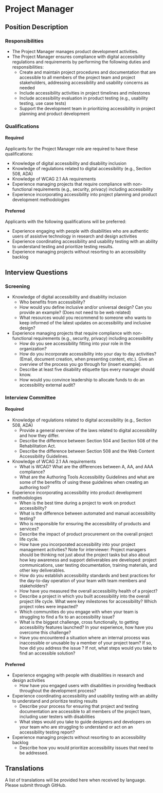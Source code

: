# Project Manager

## Position Description

### Responsibilities
- The Project Manager manages product development activities.
- The Project Manager ensures compliance with digital accessibility regulations and requirements by performing the following duties and responsibilities:
  - Create and maintain project procedures and documentation that are accessible to all members of the project team and project stakeholders, addressing accessibility and usability concerns as needed
  - Include accessibility activities in project timelines and milestones
  - Include accessibility evaluation in product testing (e.g., usability testing, use case tests)
  - Support the development team in prioritizing accessibility in project planning and product development

### Qualifications

#### Required
Applicants for the Project Manager role are required to have these qualifications:
- Knowledge of digital accessibility and disability inclusion
- Knowledge of regulations related to digital accessibility (e.g., Section 508, ADA)
- Knowledge of WCAG 2.1 AA requirements
- Experience managing projects that require compliance with non-functional requirements (e.g., security, privacy) including accessibility
- Experience incorporating accessibility into project planning and product development methodologies

#### Preferred
Applicants with the following qualifications will be preferred:
- Experience engaging with people with disabilities who are authentic users of assistive technology in research and design activities
- Experience coordinating accessibility and usability testing with an ability to understand testing and prioritize testing results.
- Experience managing projects without resorting to an accessibility backlog

## Interview Questions

### Screening
- Knowledge of digital accessibility and disability inclusion
  - Who benefits from accessibility?
  - How would you define inclusive and/or universal design? Can you provide an example? (Does not need to be web related)
  - What resources would you recommend to someone who wants to keep informed of the latest updates on accessibility and inclusive design?
- Experience managing projects that require compliance with non-functional requirements (e.g., security, privacy) including accessibility
  - How do you see accessibility fitting into your role in the organization?
  - How do you incorporate accessibility into your day to day activities? (Email, document creation, when presenting content, etc.). Give an overview of the process you go through for (insert example).
  - Describe at least five disability etiquette tips every manager should know.		
  - How would you convince leadership to allocate funds to do an accessibility external audit?

### Interview Committee

#### Required
- Knowledge of regulations related to digital accessibility (e.g., Section 508, ADA)
  - Provide a general overview of the laws related to digital accessibility and how they differ.
  - Describe the difference between Section 504 and Section 508 of the Rehabilitation Act.
  - Describe the difference between Section 508 and the Web Content Accessibility Guidelines.
- Knowledge of WCAG 2.1 AA requirements
  - What is WCAG? What are the differences between A, AA, and AAA compliance?
  - What are the Authoring Tools Accessibility Guidelines and what are some of the benefits of using these guidelines when creating an authoring tool?
- Experience incorporating accessibility into product development methodologies
  - When is the best time during a project to work on product accessibility?
  - What is the difference between automated and manual accessibility testing?
  - Who is responsible for ensuring the accessibility of products and services?
  - Describe the impact of product procurement on the overall project life cycle. 
  - How have you incorporated accessibility into your project management activities? Note for interviewer: Project managers should be thinking not just about the project tasks but also about how key awareness and support deliverables are developed: project communications, user testing documentation, training materials, and other key deliverables.
  - How do you establish accessibility standards and best practices for the day-to-day operation of your team with team members and stakeholders?
  - How have you measured the overall accessibility health of a project?
  - Describe a project in which you built accessibility into the overall project life cycle. What were key milestones for accessibility? Which project roles were impacted?
  - Which communities do you engage with when your team is struggling to find a fix to an accessibility issue?
  - What is the biggest challenge, cross functionally, to getting accessibility features launched? In your experience, how have you overcome this challenge?
  - Have you encountered a situation where an internal process was inaccessible or unusable by a member of your project team?  If so, how did you address the issue ?  If not, what steps would you take to find an accessible solution?

#### Preferred
- Experience engaging with people with disabilities in research and design activities 
  - How have you engaged users with disabilities in providing feedback throughout the development process?
- Experience coordinating accessibility and usability testing with an ability to understand and prioritize testing results
  - Describe your process for ensuring that project and testing documentation are accessible to all members of the project team, including user testers with disabilities
  - What steps would you take to guide designers and developers on your team who are struggling to understand or act on an accessibility testing report?
- Experience managing projects without resorting to an accessibility backlog
  - Describe how you would prioritize accessibility issues that need to be addressed.

## Translations
A list of translations will be provided here when received by language. Please submit through GitHub.
